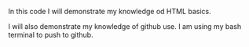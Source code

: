 In this code I will demonstrate my knowledge od HTML basics.

I will also demonstrate my knowledge of github use. 
I am using my bash terminal to push to github.